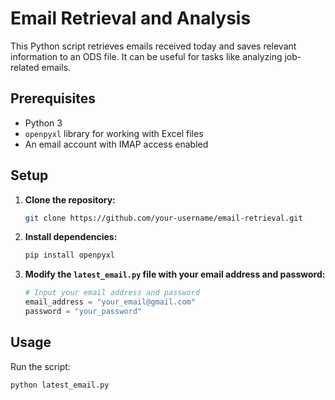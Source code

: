 # Email Retrieval and Analysis

This Python script retrieves emails received today and saves relevant information to an ODS file. It can be useful for tasks like analyzing job-related emails.

## Prerequisites

- Python 3
- `openpyxl` library for working with Excel files
- An email account with IMAP access enabled

## Setup

1. **Clone the repository:**

    ```bash
    git clone https://github.com/your-username/email-retrieval.git
    ```

2. **Install dependencies:**

    ```bash
    pip install openpyxl
    ```

3. **Modify the `latest_email.py` file with your email address and password:**

    ```python
    # Input your email address and password
    email_address = "your_email@gmail.com"
    password = "your_password"
    ```

## Usage

Run the script:

```bash
python latest_email.py

